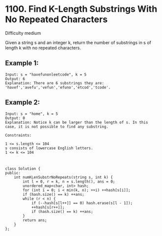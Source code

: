 # 1100. Find K-Length Substrings With No Repeated Characters
Difficulty medium

Given a string s and an integer k, return the number of substrings in s of length k with no repeated characters.


## Example 1:
```
Input: s = "havefunonleetcode", k = 5
Output: 6
Explanation: There are 6 substrings they are: 'havef','avefu','vefun','efuno','etcod','tcode'.
```


## Example 2:
```
Input: s = "home", k = 5
Output: 0
Explanation: Notice k can be larger than the length of s. In this case, it is not possible to find any substring.
```


```
Constraints:

1 <= s.length <= 104
s consists of lowercase English letters.
1 <= k <= 104
```


#
```
class Solution {
public:
    int numKLenSubstrNoRepeats(string s, int k) {
        int l = 0, r = k, n = s.length(), ans = 0;
        unordered_map<char, int> hash;
        for (int i = 0; i < min(k, n); ++i) ++hash[s[i]];
        if (hash.size() == k) ++ans;
        while (r < n) {
            if (--hash[s[l++]] == 0) hash.erase(s[l - 1]);
            ++hash[s[r++]];
            if (hash.size() == k) ++ans;
        }
        return ans;
    }
};
```
